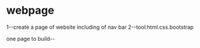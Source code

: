 # webpage

1--create a page of website including of nav bar
2--tool:html.css.bootstrap

one page to build--
